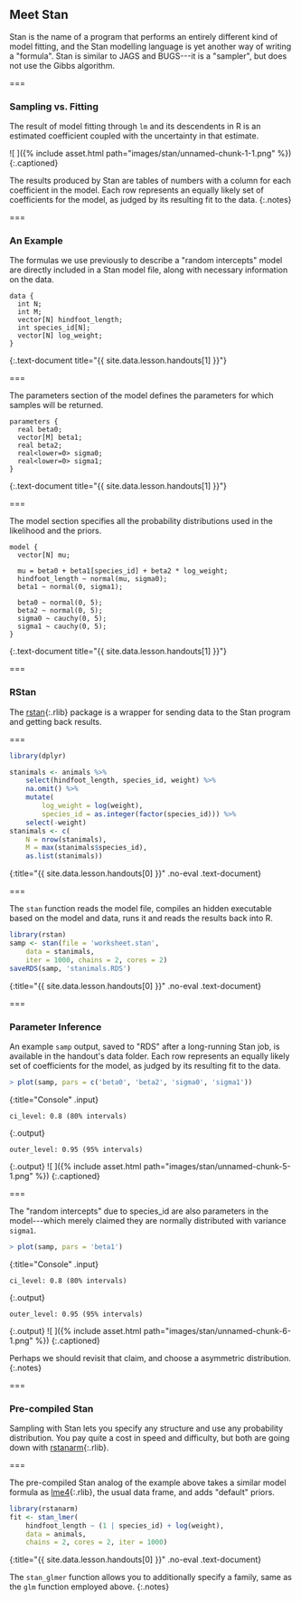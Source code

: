 ---
---

## Meet Stan

Stan is the name of a program that performs an entirely different kind of model
fitting, and the Stan modelling language is yet another way of writing a
"formula". Stan is similar to JAGS and BUGS---it is a "sampler", but does not use
the Gibbs algorithm.

===

### Sampling vs. Fitting

The result of model fitting through `lm` and its descendents in R is an estimated coefficient coupled with the uncertainty in that estimate.

![ ]({% include asset.html path="images/stan/unnamed-chunk-1-1.png" %})
{:.captioned}

The results produced by Stan are tables of numbers with a column for each coefficient in the model. Each row represents an equally likely set of coefficients for the model, as judged by its resulting fit to the data.
{:.notes}

===

### An Example

The formulas we use previously to describe a "random intercepts" model are
directly included in a Stan model file, along with necessary information on the
data.

```
data {
  int N;
  int M;
  vector[N] hindfoot_length;
  int species_id[N];
  vector[N] log_weight;
}
```
{:.text-document title="{{ site.data.lesson.handouts[1] }}"}

===

The parameters section of the model defines the parameters for which samples
will be returned.

```
parameters {
  real beta0;
  vector[M] beta1;
  real beta2;
  real<lower=0> sigma0;
  real<lower=0> sigma1;
}
```
{:.text-document title="{{ site.data.lesson.handouts[1] }}"}

===

The model section specifies all the probability distributions used in the
likelihood and the priors.

```
model {
  vector[N] mu;

  mu = beta0 + beta1[species_id] + beta2 * log_weight;
  hindfoot_length ~ normal(mu, sigma0);
  beta1 ~ normal(0, sigma1);

  beta0 ~ normal(0, 5);
  beta2 ~ normal(0, 5);
  sigma0 ~ cauchy(0, 5);
  sigma1 ~ cauchy(0, 5);
}
```
{:.text-document title="{{ site.data.lesson.handouts[1] }}"}

===

### RStan

The [rstan](){:.rlib} package is a wrapper for sending data to the Stan program
and getting back results.

===



~~~r
library(dplyr)

stanimals <- animals %>%
    select(hindfoot_length, species_id, weight) %>%
    na.omit() %>%
    mutate(
        log_weight = log(weight),
        species_id = as.integer(factor(species_id))) %>%
    select(-weight)
stanimals <- c(
    N = nrow(stanimals),
    M = max(stanimals$species_id),
    as.list(stanimals))
~~~
{:title="{{ site.data.lesson.handouts[0] }}" .no-eval .text-document}


===

The `stan` function reads the model file, compiles an hidden executable based on the model and data, runs it and reads the results back into R.



~~~r
library(rstan)
samp <- stan(file = 'worksheet.stan',
    data = stanimals,
    iter = 1000, chains = 2, cores = 2)
saveRDS(samp, 'stanimals.RDS')
~~~
{:title="{{ site.data.lesson.handouts[0] }}" .no-eval .text-document}



===

### Parameter Inference

An example `samp` output, saved to "RDS" after a long-running Stan job, is
available in the handout's data folder. Each row represents an equally likely
set of coefficients for the model, as judged by its resulting fit to the data.



~~~r
> plot(samp, pars = c('beta0', 'beta2', 'sigma0', 'sigma1'))
~~~
{:title="Console" .input}


~~~
ci_level: 0.8 (80% intervals)
~~~
{:.output}


~~~
outer_level: 0.95 (95% intervals)
~~~
{:.output}
![ ]({% include asset.html path="images/stan/unnamed-chunk-5-1.png" %})
{:.captioned}

===

The "random intercepts" due to species_id are also parameters in the
model---which merely claimed they are normally distributed with variance
`sigma1`.



~~~r
> plot(samp, pars = 'beta1')
~~~
{:title="Console" .input}


~~~
ci_level: 0.8 (80% intervals)
~~~
{:.output}


~~~
outer_level: 0.95 (95% intervals)
~~~
{:.output}
![ ]({% include asset.html path="images/stan/unnamed-chunk-6-1.png" %})
{:.captioned}

Perhaps we should revisit that claim, and choose a asymmetric distribution.
{:.notes}

===

### Pre-compiled Stan

Sampling with Stan lets you specify any structure and use any probability
distribution. You pay quite a cost in speed and difficulty, but both are going
down with [rstanarm](){:.rlib}.

===

The pre-compiled Stan analog of the example above takes a similar model formula
as [lme4](){:.rlib}, the usual data frame, and adds "default" priors.



~~~r
library(rstanarm)
fit <- stan_lmer(
    hindfoot_length ~ (1 | species_id) + log(weight),
    data = animals,
    chains = 2, cores = 2, iter = 1000)
~~~
{:title="{{ site.data.lesson.handouts[0] }}" .no-eval .text-document}


The `stan_glmer` function allows you to additionally specify a family, same as the `glm` function employed above.
{:.notes}
